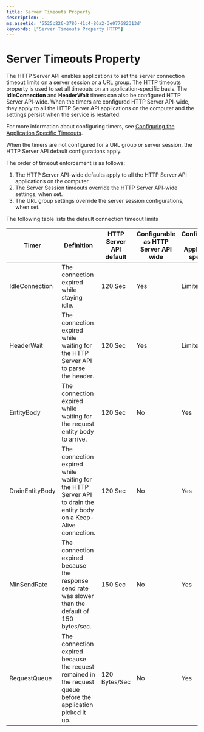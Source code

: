 ```yaml
---
title: Server Timeouts Property
description: .
ms.assetid: '5525c226-3786-41c4-86a2-3e077682313d'
keywords: ["Server Timeouts Property HTTP"]
---
```


# Server Timeouts Property

The HTTP Server API enables applications to set the server connection timeout limits on a server session or a URL group. The HTTP timeouts property is used to set all timeouts on an application-specific basis. The **IdleConnection** and **HeaderWait** timers can also be configured HTTP Server API-wide. When the timers are configured HTTP Server API-wide, they apply to all the HTTP Server API applications on the computer and the settings persist when the service is restarted.

For more information about configuring timers, see [Configuring the Application Specific Timeouts](configuring-the-application-specific-timeouts.md).

When the timers are not configured for a URL group or server session, the HTTP Server API default configurations apply.

The order of timeout enforcement is as follows:

1.  The HTTP Server API-wide defaults apply to all the HTTP Server API applications on the computer.
2.  The Server Session timeouts override the HTTP Server API-wide settings, when set.
3.  The URL group settings override the server session configurations, when set.

The following table lists the default connection timeout limits



| Timer           | Definition                                                                                                        | HTTP Server API default | Configurable as HTTP Server API wide | Configurable as Application specific |
|-----------------|-------------------------------------------------------------------------------------------------------------------|-------------------------|--------------------------------------|--------------------------------------|
| IdleConnection  | The connection expired while staying idle.                                                                        | 120 Sec                 | Yes                                  | Limited                              |
| HeaderWait      | The connection expired while waiting for the HTTP Server API to parse the header.                                 | 120 Sec                 | Yes                                  | Limited                              |
| EntityBody      | The connection expired while waiting for the request entity body to arrive.                                       | 120 Sec                 | No                                   | Yes                                  |
| DrainEntityBody | The connection expired while waiting for the HTTP Server API to drain the entity body on a Keep-Alive connection. | 120 Sec                 | No                                   | Yes                                  |
| MinSendRate     | The connection expired because the response send rate was slower than the default of 150 bytes/sec.               | 150 Sec                 | No                                   | Yes                                  |
| RequestQueue    | The connection expired because the request remained in the request queue before the application picked it up.     | 120 Bytes/Sec           | No                                   | Yes                                  |



 

 

 




